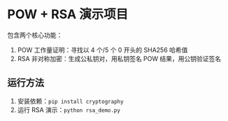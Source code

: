 # POW + RSA 演示项目

包含两个核心功能：
1. POW 工作量证明：寻找以 4 个/5 个 0 开头的 SHA256 哈希值
2. RSA 非对称加密：生成公私钥对，用私钥签名 POW 结果，用公钥验证签名

## 运行方法
1. 安装依赖：`pip install cryptography`
2. 运行 RSA 演示：`python rsa_demo.py`
